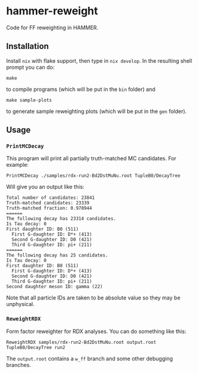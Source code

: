 # hammer-reweight
Code for FF reweighting in HAMMER.


## Installation

Install `nix` with flake support, then type in `nix develop`. In the resulting
shell prompt you can do:

```
make
```

to compile programs (which will be put in the `bin` folder) and

```
make sample-plots
```

to generate sample reweighting plots (which will be put in the `gen` folder).


## Usage

### `PrintMCDecay`

This program will print all partially truth-matched MC candidates. For example:
```
PrintMCDecay ./samples/rdx-run2-Bd2DstMuNu.root TupleB0/DecayTree
```

Will give you an output like this:
```
Total number of candidates: 23841
Truth-matched candidates: 23339
Truth-matched fraction: 0.978944
======
The following decay has 23314 candidates.
Is Tau decay: 0
First daughter ID: B0 (511)
  First G-daughter ID: D*+ (413)
  Second G-daughter ID: D0 (421)
  Third G-daughter ID: pi+ (211)
======
The following decay has 25 candidates.
Is Tau decay: 0
First daughter ID: B0 (511)
  First G-daughter ID: D*+ (413)
  Second G-daughter ID: D0 (421)
  Third G-daughter ID: pi+ (211)
Second daughter meson ID: gamma (22)
```

Note that all particle IDs are taken to be absolute value so they may be unphysical.

### `ReweightRDX`

Form factor reweighter for RDX analyses. You can do something like this:
```
ReweightRDX samples/rdx-run2-Bd2DstMuNu.root output.root TupleB0/DecayTree run2
```

The `output.root` contains a `w_ff` branch and some other debugging branches.
